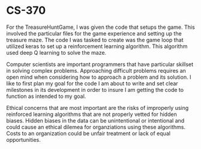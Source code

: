 # CS-370
For the TreasureHuntGame, I was given the code that setups the game. This involved the particular files for the game experience and setting up the treasure maze. The code I was tasked to create was the game loop that utilized keras to set up a reinforcement learning algorithm. This algorithm used deep Q learning to solve the maze.

Computer scientists are important programmers that have particular skillset in solving complex problems. Approaching difficult problems requires an open mind when considering how to approach a problem and its solution. I like to first plan my goal for the code I am about to write and set clear milestones in its development in order to insure I am getting the code to function as intended to my goal. 

Ethical concerns that are most important are the risks of improperly using reinforced learning algorithms that are not properly vetted for hidden biases. Hidden biases in the data can be unintentional or intentional and could cause an ethical dilemea for organziations using these algorithms. Costs to an organization could be unfair treatment or lack of equal opportunities. 
